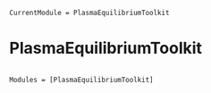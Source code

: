 ```@meta
CurrentModule = PlasmaEquilibriumToolkit
```

# PlasmaEquilibriumToolkit

```@index
```

```@autodocs
Modules = [PlasmaEquilibriumToolkit]
```
